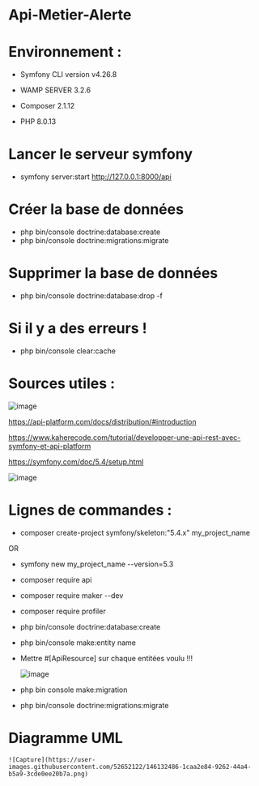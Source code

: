 # Api-Metier-Alerte

# Environnement :

  - Symfony CLI version v4.26.8

  - WAMP SERVER 3.2.6

  - Composer 2.1.12
  
  - PHP 8.0.13
  

# Lancer le serveur symfony 
  - symfony server:start
    http://127.0.0.1:8000/api
    

# Créer la base de données
- php bin/console doctrine:database:create
- php bin/console doctrine:migrations:migrate

# Supprimer la base de données
- php bin/console doctrine:database:drop -f

# Si il y a des erreurs !
- php bin/console clear:cache

  
# Sources utiles :

  ![image](https://user-images.githubusercontent.com/52652122/144447506-5f478623-9654-457d-8ccb-f23d90b8990a.png)

  
  https://api-platform.com/docs/distribution/#introduction
  
  https://www.kaherecode.com/tutorial/developper-une-api-rest-avec-symfony-et-api-platform
  
  https://symfony.com/doc/5.4/setup.html
  
  ![image](https://user-images.githubusercontent.com/52652122/144433389-2ca43b39-3a49-4c47-8159-56f0f68981b6.png)

  

# Lignes de commandes :

  - composer create-project symfony/skeleton:"5.4.x" my_project_name
  
  OR
  
  - symfony new my_project_name --version=5.3
  
  - composer require api

  - composer require maker --dev

  - composer require profiler
  
  - php bin/console doctrine:database:create
  
  - php bin/console make:entity name
  
  - Mettre #[ApiResource] sur chaque entitées voulu !!!


    ![image](https://user-images.githubusercontent.com/52652122/144434451-54226c61-4117-4531-b2f6-d2a99f87cd70.png)
    

  - php bin console make:migration

  - php bin/console doctrine:migrations:migrate


# Diagramme UML

    ![Capture](https://user-images.githubusercontent.com/52652122/146132486-1caa2e84-9262-44a4-b5a9-3cde0ee20b7a.png)



   
